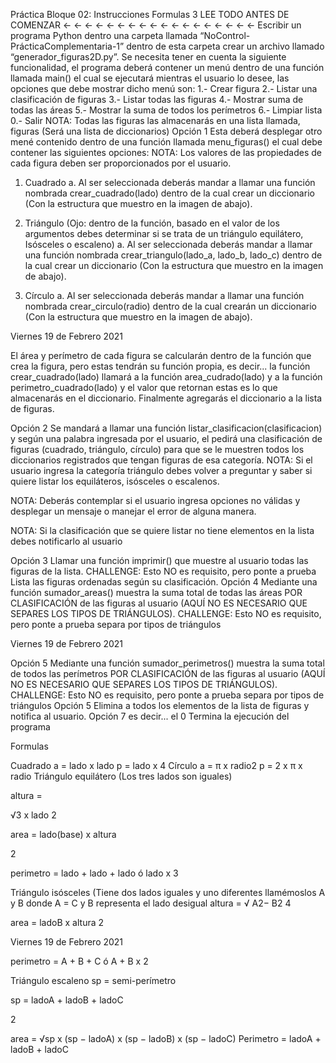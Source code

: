 Práctica Bloque 02:
Instrucciones
Formulas 3
LEE TODO ANTES DE COMENZAR ← ← ← ← ← ← ← ← ← ← ← ← ← ← ← ← ← ←
Escribir un programa Python dentro una carpeta llamada “NoControl-PrácticaComplementaria-1”
dentro de esta carpeta crear un archivo llamado “generador_figuras2D.py”.
Se necesita tener en cuenta la siguiente funcionalidad, el programa deberá contener un menú dentro
de una función llamada main() el cual se ejecutará mientras el usuario lo desee, las opciones que
debe mostrar dicho menú son:
1.- Crear figura
2.- Listar una clasificación de figuras
3.- Listar todas las figuras
4.- Mostrar suma de todas las áreas
5.- Mostrar la suma de todos los perímetros
6.- Limpiar lista
0.- Salir
NOTA: Todas las figuras las almacenarás en una lista llamada, figuras (Será una lista de
diccionarios)
Opción 1
Esta deberá desplegar otro mené contenido dentro de una función llamada menu_figuras() el cual
debe contener las siguientes opciones:
NOTA: Los valores de las propiedades de cada figura deben ser proporcionados por el usuario.
1. Cuadrado
a. Al ser seleccionada deberás mandar a llamar una función nombrada
crear_cuadrado(lado) dentro de la cual crear un diccionario (Con la estructura que
muestro en la imagen de abajo).

2. Triángulo (Ojo: dentro de la función, basado en el valor de los argumentos debes determinar
si se trata de un triángulo equilátero, Isósceles o escaleno)
a. Al ser seleccionada deberás mandar a llamar una función nombrada
crear_triangulo(lado_a, lado_b, lado_c) dentro de la cual crear un diccionario (Con
la estructura que muestro en la imagen de abajo).

3. Círculo
a. Al ser seleccionada deberás mandar a llamar una función nombrada
crear_circulo(radio) dentro de la cual crearán un diccionario (Con la estructura que
muestro en la imagen de abajo).

Viernes 19 de Febrero 2021

El área y perímetro de cada figura se calcularán dentro de la función que crea la figura, pero estas
tendrán su función propia, es decir... la función crear_cuadrado(lado) llamará a la función
area_cudrado(lado) y a la función perimetro_cuadrado(lado) y el valor que retornan estas es lo
que almacenarás en el diccionario.
Finalmente agregarás el diccionario a la lista de figuras.

Opción 2
Se mandará a llamar una función listar_clasificacion(clasificacion) y según una palabra ingresada
por el usuario, el pedirá una clasificación de figuras (cuadrado, triángulo, círculo) para que se le
muestren todos los diccionarios registrados que tengan figuras de esa categoría.
NOTA: Si el usuario ingresa la categoría triángulo debes volver a preguntar y saber si quiere listar los
equiláteros, isósceles o escalenos.

NOTA: Deberás contemplar si el usuario ingresa opciones no válidas y desplegar un mensaje o
manejar el error de alguna manera.

NOTA: Si la clasificación que se quiere listar no tiene elementos en la lista debes notificarlo al usuario

Opción 3
Llamar una función imprimir() que muestre al usuario todas las figuras de la lista.
CHALLENGE: Esto NO es requisito, pero ponte a prueba Lista las figuras ordenadas según su
clasificación.
Opción 4
Mediante una función sumador_areas() muestra la suma total de todas las áreas POR
CLASIFICACIÓN de las figuras al usuario (AQUÍ NO ES NECESARIO QUE SEPARES LOS TIPOS
DE TRIÁNGULOS).
CHALLENGE: Esto NO es requisito, pero ponte a prueba separa por tipos de triángulos

Viernes 19 de Febrero 2021

Opción 5
Mediante una función sumador_perimetros() muestra la suma total de todos las perímetros POR
CLASIFICACIÓN de las figuras al usuario (AQUÍ NO ES NECESARIO QUE SEPARES LOS TIPOS
DE TRIÁNGULOS).
CHALLENGE: Esto NO es requisito, pero ponte a prueba separa por tipos de triángulos
Opción 5
Elimina a todos los elementos de la lista de figuras y notifica al usuario.
Opción 7 es decir... el 0
Termina la ejecución del programa

Formulas

Cuadrado
a = lado x lado
p = lado x 4
Círculo
a = π x radio2
p = 2 x π x radio
Triángulo equilátero (Los tres lados son iguales)

altura =

√3 x lado
2

area =
lado(base) x altura

2

perimetro = lado + lado + lado ó lado x 3

Triángulo isósceles (Tiene dos lados iguales y uno diferentes llamémoslos A y B donde A = C y B
representa el lado desigual
altura = √
A2− B2
4

area =
ladoB x altura
2

Viernes 19 de Febrero 2021

perimetro = A + B + C ó A + B x 2

Triángulo escaleno
sp = semi-perímetro

sp =
ladoA + ladoB + ladoC

2

area = √sp x (sp − ladoA) x (sp − ladoB) x (sp − ladoC)
Perimetro = ladoA + ladoB + ladoC
